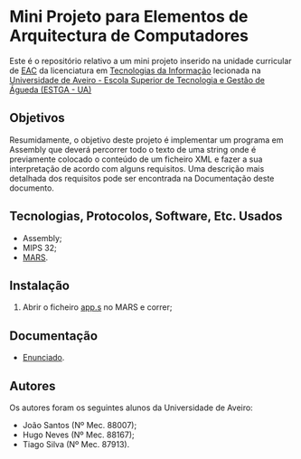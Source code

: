 # Mini Projeto para Elementos de Arquitectura de Computadores

Este é o repositório relativo a um mini projeto inserido na unidade curricular de [EAC](https://www.ua.pt/estga/uc/3899) da licenciatura em [Tecnologias da Informação](https://www.ua.pt/estga/course/63/?p=2) lecionada na [Universidade de Aveiro - Escola Superior de Tecnologia e Gestão de Águeda (ESTGA - UA)](https://www.ua.pt/estga/Default.aspx)

## Objetivos

Resumidamente, o objetivo deste projeto é implementar um programa em Assembly que deverá percorrer todo o texto de uma string onde é previamente colocado o conteúdo de um ficheiro XML e fazer a sua interpretação de acordo com alguns requisitos. Uma descrição mais detalhada dos requisitos pode ser encontrada na Documentação deste documento.

## Tecnologias, Protocolos, Software, Etc. Usados

- Assembly;
- MIPS 32;
- [MARS](https://courses.missouristate.edu/KenVollmar/MARS/).

## Instalação

1. Abrir o ficheiro [app.s](app.s) no MARS e correr;

## Documentação

- [Enunciado](Enunciado.pdf).

## Autores

Os autores foram os seguintes alunos da Universidade de Aveiro:
- João Santos (Nº Mec. 88007);            
- Hugo Neves (Nº Mec. 88167);
- Tiago Silva (Nº Mec. 87913).     